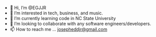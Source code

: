 - 👋 Hi, I’m @EGJJR
- 👀 I’m interested in tech, business, and music.
- 🌱 I’m currently learning code in NC State University
- 💞️ I’m looking to collaborate with any software engineers/developers.
- 📫 How to reach me ... josepheddjr@gmail.com

<!---
EGJJR/EGJJR is a ✨ special ✨ repository because its `README.md` (this file) appears on your GitHub profile.
You can click the Preview link to take a look at your changes.
--->
